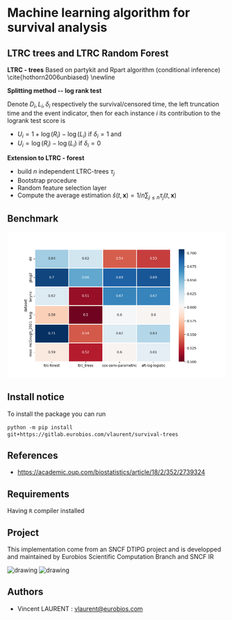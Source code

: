 # Machine learning algorithm for survival analysis

## LTRC trees and LTRC Random Forest

**LTRC - trees** Based on partykit and Rpart algorithm (conditional inference) \cite{hothorn2006unbiased} \newline


**Splitting method -- log rank test**

Denote $`D_i, L_i, \delta_i`$ respectively the survival/censored time, the left truncation time and the event indicator, then for each instance $`i`$ its contribution to the logrank test score is

- $`U_i = 1 + \log(R_i) - \log(L_i)`$ if  $`\delta_i = 1`$  and
- $`U_i = \log(R_i) - \log(L_i)`$   if $`\delta_i = 0`$


**Extension to LTRC - forest**


- build $`n`$ independent LTRC-trees $`\tau_j`$
- Bootstrap procedure
- Random feature selection layer
- Compute the average estimation $`\hat{s}(t, \textbf{x}) = 1/n\sum_{j \leqslant n} \tau_j(t, \textbf{x})`$



## Benchmark

![benchmark](public/benchmark.png)

## Install notice

To install the package you can run


    python -m pip install git+https://gitlab.eurobios.com/vlaurent/survival-trees



## References

* https://academic.oup.com/biostatistics/article/18/2/352/2739324

## Requirements

Having `R` compiler installed

## Project

This implementation come from an SNCF DTIPG project and is developped and maintained by Eurobios Scientific Computation Branch and SNCF IR

<img src="https://www.sncf.com/themes/contrib/sncf_theme/images/logo-sncf.svg?v=3102549095" alt="drawing" width="100"/>

<img src="https://www.mews-partners.com/wp-content/uploads/2021/09/Eurobios-Mews-Labs-logo-768x274.png.webp" alt="drawing" width="175"/>


## Authors

- Vincent LAURENT : vlaurent@eurobios.com

